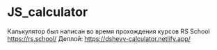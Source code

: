 # JS_calculator
Калькулятор был написан во время прохождения курсов RS School https://rs.school/
Деплой: https://dshevv-calculator.netlify.app/
